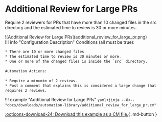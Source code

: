 # Additional Review for Large PRs
Require 2 reviewers for PRs that have more than 10 changed files in the src directory and the estimated time to review is 30 or more minutes.

<div class="automationImage" style="align:right" markdown="1">
![Additional Review for Large PRs](additional_review_for_large_pr.png)
</div>

<div class="automationDescription" markdown="1">
!!! info "Configuration Description"
    Conditions (all must be true):

    * There are 10 or more changed files
    * The estimated time to review is 30 minutes or more.
    * One or more of the changed files is inside the `src` directory.

    Automation Actions:

    * Require a minumim of 2 reviews.
    * Post a comment that explains this is considered a large change that requires 2 reviews.
</div>

!!! example "Additional Review for Large PRs"
    ```yaml+jinja
    --8<-- "docs/downloads/automation-library/additional_review_for_large_pr.cm"
    ```
    <div class="result" markdown>
      <span>
      [:octicons-download-24: Download this example as a CM file.](/downloads/automation-library/additional_review_for_large_pr.cm){ .md-button }
      </span>
    </div>